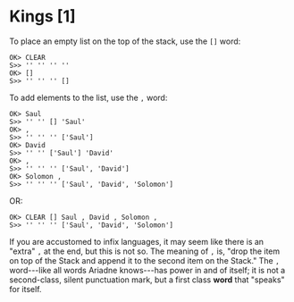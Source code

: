 # Kings [1]

To place an empty list on the top of the stack, use the `[]` word:

    OK> CLEAR
    S>> '' '' '' ''
    OK> []
    S>> '' '' '' []
    
To add elements to the list, use the `,` word:

    OK> Saul
    S>> '' '' [] 'Saul'
    OK> ,
    S>> '' '' '' ['Saul']
    OK> David
    S>> '' '' ['Saul'] 'David'
    OK> ,
    S>> '' '' '' ['Saul', 'David']
    OK> Solomon ,
    S>> '' '' '' ['Saul', 'David', 'Solomon']
    
OR:

    OK> CLEAR [] Saul , David , Solomon ,
    S>> '' '' '' ['Saul', 'David', 'Solomon']
    
If you are accustomed to infix languages,
it may seem like there is an "extra" `,` at the end,
but this is not so. The meaning of `,` is,
"drop the item on top of the Stack and append it to the second item on the Stack."
The `,` word---like all words Ariadne knows---has power in and of itself;
it is not a second-class, silent punctuation mark, but a first class **word** that "speaks" for itself.
